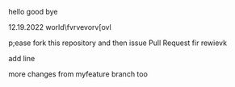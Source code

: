 hello 
good bye


12.19.2022
world\fvrvevorv[ovl

p;ease fork this repository and then issue Pull Request fir rewievk


add line

more changes from myfeature branch too
